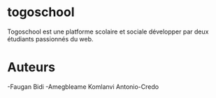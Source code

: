 ﻿togoschool
==========

Togoschool est une platforme scolaire et sociale développer par deux étudiants passionnés du web.

Auteurs
=======

-Faugan Bidi
-Amegbleame Komlanvi Antonio-Credo